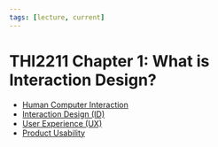 ```yaml
---
tags: [lecture, current]
---
```


# THI2211 Chapter 1: What is Interaction Design?

- [Human Computer Interaction](202303242108.md)
- [Interaction Design (ID)](202303242118.md)
- [User Experience (UX)](202303242126.md)
- [Product Usability](202303242139.md)
